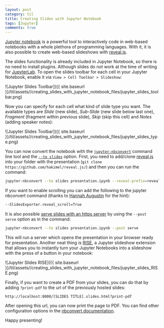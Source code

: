 ```yaml
---
layout: post
category: til
title: Creating Slides with Jupyter Notebook
tags: [Jupyter]
comments: true
---
```


[Jupyter notebook](http://jupyter.org/) is a powerful tool to interactively code in web-based notebooks with a whole plethora of programming languages. With it, it is also possible to create web-based slideshows with [reveal.js](https://github.com/hakimel/reveal.js/).

The slides functionality is already included in Jupyter Notebook, so there is no need to install plugins. Although slides do not work at the time of writing for [JupyterLab](https://jupyterlab.readthedocs.io/en/stable/). To open the slides toolbar for each cell in your Jupyter Notebook, enable it via `View > Cell Toolbar > Slideshow`:

![Jupyter Slides Toolbar]({{ site.baseurl }}/til/assets//creating_slides_with_jupyter_notebook_files/jupyter_slides_toolbar.png)

Now you can specify for each cell what kind of slide type you want. The available types are _Slide_ (new slide), _Sub-Slide_ (new slide below last one), _Fragment_ (fragment within previous slide), _Skip_ (skip this cell) and _Notes_ (adding speaker notes):

![Jupyter Slides Toolbar]({{ site.baseurl }}/til/assets//creating_slides_with_jupyter_notebook_files/jupyter_slides_type.png)

You can now convert the notebook with the [`jupyter-nbconvert`](https://nbconvert.readthedocs.io/en/latest/) command line tool and the [`--to slides`](http://nbconvert.readthedocs.io/en/latest/usage.html#convert-revealjs) option. First, you need to add/clone [reveal.js](https://github.com/hakimel/reveal.js/) into your folder with the presentation (`git clone https://github.com/hakimel/reveal.js/`) and then you can run the command:

```bash
jupyter-nbconvert --to slides presentation.ipynb --reveal-prefix=reveal.js
```

If you want to enable scrolling you can add the following to the jupyter nbconvert command (thanks to [Hannah Augustin](http://hannahaugustin.at/) for the hint):

```bash
--SlidesExporter.reveal_scroll=True
```

It is also possible [serve slides with an https server](http://nbconvert.readthedocs.io/en/latest/usage.html#servepostprocessorexample) by using the `--post serve` option as in the command:

```bash
jupyter-nbconvert --to slides presentation.ipynb --post serve
```

This will run a server which opens the presentation in your browser ready for presentation. Another neat thing is [RISE](https://github.com/damianavila/RISE), a Jupyter slideshow extension that allows you to instantly turn your Jupyter Notebooks into a slideshow with the press of a button in your notebook:

![Jupyter Slides RISE]({{ site.baseurl }}/til/assets//creating_slides_with_jupyter_notebook_files/jupyter_slides_RISE.png)

Finally, if you want to create a PDF from your slides, you can do that by adding `?print-pdf` to the url of the previously hosted slides:

```
http://localhost:8000/[SLIDES TITLE].slides.html?print-pdf
```

After opening this url, you can now print the page to PDF. You can find other configuration options in the [nbconvert documentation](https://nbconvert.readthedocs.io/en/latest/config_options.html).

Happy presenting!